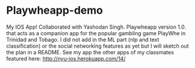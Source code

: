 # Playwheapp-demo
My IOS App! Collaborated with Yashodan Singh. Playwheapp version 1.0. that acts as a companion app for the popular gambling game PlayWhe in Trinidad and Tobago. I did not add in the ML part (nlp and text classification) or the social networking features as yet but I will sketch out the plan in a README.
See my app the other apps of my classmates featured here: http://nyu-ios.herokuapp.com/14/ 
